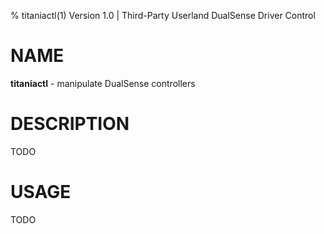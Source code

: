 % titaniactl(1) Version 1.0 | Third-Party Userland DualSense Driver Control

NAME
====

**titaniactl** - manipulate DualSense controllers

DESCRIPTION
===========

TODO

USAGE
=====

TODO
